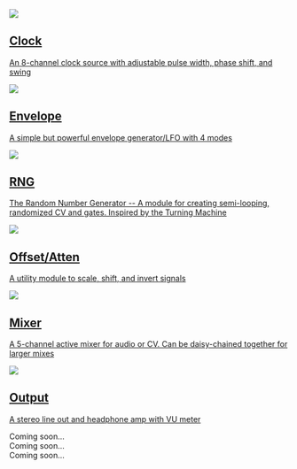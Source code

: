 <div class="fm-container">
  <a href="https://quinnfreedman.github.io/modular/modules/Clock" class="fm-hidden-link">
    <div class="fm-module-box">
      <img src="https://quinnfreedman.github.io/modular/modules/Clock/docs/images/clock_faceplate_display.svg" />
      <div>
        <h2>Clock</h2>
        <p>An 8-channel clock source with adjustable pulse width, phase shift, and swing</p>
      </div>
    </div>
  </a>
  <a href="https://quinnfreedman.github.io/modular/modules/Envelope" class="fm-hidden-link">
    <div class="fm-module-box">
      <img src="https://quinnfreedman.github.io/modular/modules/Envelope/docs/images/envelope_faceplate_display.svg" />
      <div>
        <h2>Envelope</h2>
        <p>A simple but powerful envelope generator/LFO with 4 modes</p>
      </div>
    </div>
  </a>
  <a href="https://quinnfreedman.github.io/modular/modules/RNG" class="fm-hidden-link">
    <div class="fm-module-box">
      <img src="https://quinnfreedman.github.io/modular/modules/RNG/docs/images/rng_faceplate_display.svg" />
      <div>
        <h2>RNG</h2>
        <p>The Random Number Generator -- A module for creating semi-looping, randomized CV and gates. Inspired by the Turning Machine</p>
      </div>
    </div>
  </a>
  <a href="https://quinnfreedman.github.io/modular/modules/OffsetAtten" class="fm-hidden-link">
    <div class="fm-module-box">
      <img src="https://quinnfreedman.github.io/modular/modules/OffsetAtten/docs/images/offset_atten_faceplate.svg" />
      <div>
        <h2>Offset/Atten</h2>
        <p>A utility module to scale, shift, and invert signals</p>
      </div>
    </div>
  </a>
  <a href="https://quinnfreedman.github.io/modular/modules/Mixer" class="fm-hidden-link">
    <div class="fm-module-box">
      <img src="https://quinnfreedman.github.io/modular/modules/Mixer/docs/images/mixer_faceplate_display.svg" />
      <div>
        <h2>Mixer</h2>
        <p>A 5-channel active mixer for audio or CV. Can be daisy-chained together for larger mixes</p>
      </div>
    </div>
  </a>
  <a href="https://quinnfreedman.github.io/modular/modules/Output" class="fm-hidden-link">
    <div class="fm-module-box">
      <img src="https://quinnfreedman.github.io/modular/modules/Output/docs/images/output_faceplate.svg" />
      <div>
        <h2>Output</h2>
        <p>A stereo line out and headphone amp with VU meter</p>
      </div>
    </div>
  </a>
  <div class="fm-module-box">
  Coming soon...
  </div>
  <div class="fm-module-box">
  Coming soon...
  </div>
  <div class="fm-module-box">
  Coming soon...
  </div>
</div>
